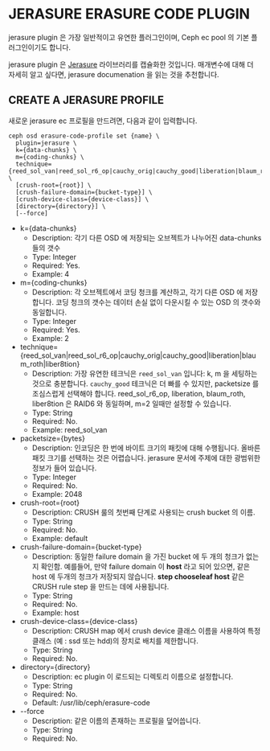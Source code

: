 # JERASURE ERASURE CODE PLUGIN

jerasure plugin 은 가장 일반적이고 유연한 플러그인이며, Ceph ec pool 의 기본 플러그인이기도 합니다.

jerasure plugin 은 [Jerasure](../../Appendix/Jerasure/README.md) 라이브러리를 캡슐화한 것입니다. 매개변수에 대해 더 자세히 알고 싶다면, jerasure documenation 을 읽는 것을 추천합니다.

## CREATE A JERASURE PROFILE

새로운 jerasure ec 프로필을 만드려면, 다음과 같이 입력합니다.
```
ceph osd erasure-code-profile set {name} \
  plugin=jerasure \
  k={data-chunks} \
  m={coding-chunks} \
  technique={reed_sol_van|reed_sol_r6_op|cauchy_orig|cauchy_good|liberation|blaum_roth|liber8tion} \
  [crush-root={root}] \
  [crush-failure-domain={bucket-type}] \
  [crush-device-class={device-class}] \
  [directory={directory}] \
  [--force]
```

- k={data-chunks}
  - Description: 각기 다른 OSD 에 저장되는 오브젝트가 나누어진 data-chunks 들의 갯수
  - Type: Integer
  - Required: Yes.
  - Example: 4
- m={coding-chunks}
  - Description: 각 오브젝트에서 코딩 청크를 계산하고, 각기 다른 OSD 에 저장합니다. 코딩 청크의 갯수는 데이터 손실 없이 다운시킬 수 있는 OSD 의 갯수와 동일합니다.
  - Type: Integer
  - Required: Yes.
  - Example: 2
- technique={reed_sol_van|reed_sol_r6_op|cauchy_orig|cauchy_good|liberation|blaum_roth|liber8tion}
  - Description: 가장 유연한 테크닉은 `reed_sol_van` 입니다: k, m 을 세팅하는 것으로 충분합니다. `cauchy_good` 테크닉은 더 빠를 수 있지만, packetsize 를 조심스럽게 선택해야 합니다. reed_sol_r6_op, liberation, blaum_roth, liber8tion 은 RAID6 와 동일하며, m=2 일때만 설정할 수 있습니다.
  - Type: String
  - Required: No.
  - Example: reed_sol_van
- packetsize={bytes}
  - Description: 인코딩은 한 번에 바이트 크기의 패킷에 대해 수행됩니다. 올바른 패킷 크기를 선택하는 것은 어렵습니다. jerasure 문서에 주제에 대한 광범위한 정보가 들어 있습니다.
  - Type: Integer
  - Required: No.
  - Example: 2048
- crush-root={root}
  - Description: CRUSH 룰의 첫번째 단계로 사용되는 crush bucket 의 이름.
  - Type: String
  - Required: No.
  - Example: default
- crush-failure-domain={bucket-type}
  - Description: 동일한 failure domain 을 가진 bucket 에 두 개의 청크가 없는지 확인함. 예를들어, 만약 failure domain 이 **host** 라고 되어 있으면, 같은 host 에 두개의 청크가 저장되지 않습니다. **step chooseleaf host** 같은 CRUSH rule step 을 만드는 데에 사용됩니다.
  - Type: String
  - Required: No.
  - Example: host
- crush-device-class={device-class}
  - Description: CRUSH map 에서 crush device 클래스 이름을 사용하여 특정 클래스 (예 : ssd 또는 hdd)의 장치로 배치를 제한합니다.
  - Type: String
  - Required: No.
- directory={directory}
  - Description: ec plugin 이 로드되는 디렉토리 이름으로 설정합니다.
  - Type: String
  - Required: No.
  - Default: /usr/lib/ceph/erasure-code
- --force
  - Description: 같은 이름의 존재하는 프로필을 덮어씁니다.
  - Type: String
  - Required: No.
